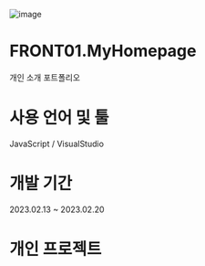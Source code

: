 ![image](https://user-images.githubusercontent.com/121071418/233332126-02b6c0e8-2754-4d45-a125-71952ea91364.png)


# FRONT01.MyHomepage
개인 소개 포트폴리오

# 사용 언어 및 툴
JavaScript / VisualStudio

# 개발 기간
2023.02.13 ~ 2023.02.20

# 개인 프로젝트
